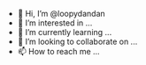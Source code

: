 - 👋 Hi, I’m @loopydandan
- 👀 I’m interested in ...
- 🌱 I’m currently learning ...
- 💞️ I’m looking to collaborate on ...
- 📫 How to reach me ...

<!---
loopydandan/loopydandan is a ✨ special ✨ repository because its `README.md` (this file) appears on your GitHub profile.
You can click the Preview link to take a look at your changes.
--->
